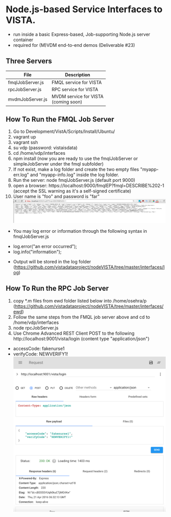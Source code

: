 # Node.js-based Service Interfaces to VISTA.
  * run inside a basic Express-based, Job-supporting Node.js server container
  * required for (M)VDM end-to-end demos (Deliverable #23)

## Three Servers
File | Description
--- | --- 
fmqlJobServer.js | FMQL service for VISTA
rpcJobServer.js | RPC service for VISTA
mvdmJobServer.js | MVDM service for VISTA <br> (coming soon)

## How To Run the FMQL Job Server
1. Go to Development/VistA/Scripts/Install/Ubuntu/  
2. vagrant up
3. vagrant ssh
4. su vdp  (password: vistaisdata) 
5. cd /home/vdp/interfaces
6. npm install   (now you are ready to use the fmqlJobServer or simpleJobServer under the fmql subfolder)
7. If not exist, make a log folder and create the two empty files "myapp-err.log" and "myapp-info.log" inside the log folder.
8. Run the server: node fmqlJobServer.js (default port 9000)
9. open a browser: https://localhost:9000/fmqlEP?fmql=DESCRIBE%202-1  (accept the SSL warning as it's a self-signed certificate)
10. User name is "foo" and password is "far"
![Schema Opener](/interfaces/images/sslDescribe.png?raw=true)
  * You may log error or information through the following syntax in fmqlJobServer.js  
  + log.error("an error occurred");  
  + log.info("information");       
  * Output will be stored in the log folder (https://github.com/vistadataproject/nodeVISTA/tree/master/interfaces/log)


## How To Run the RPC Job Server
1. copy *.m files from ewd folder listed below into /home/osehra/p (https://github.com/vistadataproject/nodeVISTA/tree/master/interfaces/ewd)
2. Follow the same steps from the FMQL job server above and cd to /home/vdp/interfaces
3. node rpcJobServer.js
4. Use Chrome Advanced REST Client POST to the following http://localhost:9001/vista/login (content type "application/json")
  * accessCode: fakenurse1
  * verifyCode: NEWVERIFY1!
![RPC JOB](/interfaces/images/ChromeAdvancedRESTClient.png?raw=true)

   
